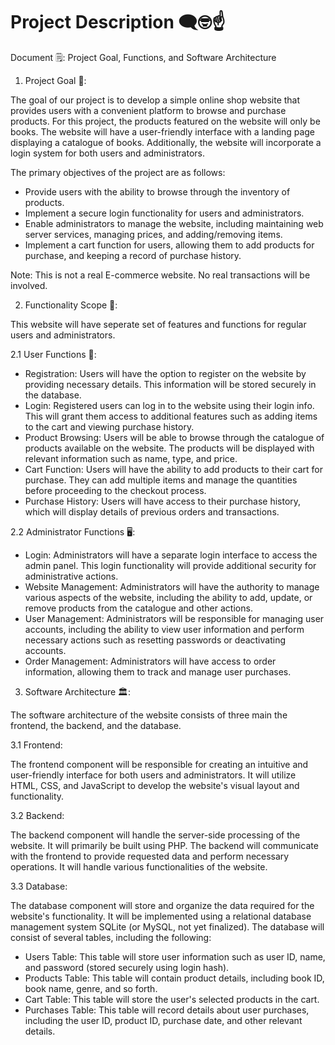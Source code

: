 # Project Description 🗨️🤓☝️ 

Document 🗒️: Project Goal, Functions, and Software Architecture


1. Project Goal 🏹:

The goal of our project is to develop a simple online shop website that provides users with a convenient platform to browse and purchase products. For this project, the products featured on the website will only be books. The website will have a user-friendly interface with a landing page displaying a catalogue of books. Additionally, the website will incorporate a login system for both users and administrators. 

The primary objectives of the project are as follows:
- Provide users with the ability to browse through the inventory of products.
- Implement a secure login functionality for users and administrators.
- Enable administrators to manage the website, including maintaining web server services, managing prices, and adding/removing items.
- Implement a cart function for users, allowing them to add products for purchase, and keeping a record of purchase history.

Note: This is not a real E-commerce website. No real transactions will be involved.


2. Functionality Scope 🔎:

This website will have seperate set of features and functions for regular users and administrators.

2.1 User Functions 👤:
- Registration: Users will have the option to register on the website by providing necessary details. This information will be stored securely in the database.
- Login: Registered users can log in to the website using their login info. This will grant them access to additional features such as adding items to the cart and viewing purchase history.
- Product Browsing: Users will be able to browse through the catalogue of products available on the website. The products will be displayed with relevant information such as name, type, and price.
- Cart Function: Users will have the ability to add products to their cart for purchase. They can add multiple items and manage the quantities before proceeding to the checkout process.
- Purchase History: Users will have access to their purchase history, which will display details of previous orders and transactions.

2.2 Administrator Functions 🖥️:
- Login: Administrators will have a separate login interface to access the admin panel. This login functionality will provide additional security for administrative actions.
- Website Management: Administrators will have the authority to manage various aspects of the website, including the ability to add, update, or remove products from the catalogue and other actions.
- User Management: Administrators will be responsible for managing user accounts, including the ability to view user information and perform necessary actions such as resetting passwords or deactivating accounts.
- Order Management: Administrators will have access to order information, allowing them to track and manage user purchases.


3. Software Architecture 🏛️:

The software architecture of the website consists of three main the frontend, the backend, and the database.

3.1 Frontend:

The frontend component will be responsible for creating an intuitive and user-friendly interface for both users and administrators. It will utilize HTML, CSS, and JavaScript to develop the website's visual layout and functionality. 

3.2 Backend:

The backend component will handle the server-side processing of the website. It will primarily be built using PHP. The backend will communicate with the frontend to provide requested data and perform necessary operations. It will handle various functionalities of the website.

3.3 Database:

The database component will store and organize the data required for the website's functionality. It will be implemented using a relational database management system SQLite (or MySQL, not yet finalized). The database will consist of several tables, including the following:

- Users Table: This table will store user information such as user ID, name, and password (stored securely using login hash).
- Products Table: This table will contain product details, including book ID, book name, genre, and so forth.
- Cart Table: This table will store the user's selected products in the cart.
- Purchases Table: This table will record details about user purchases, including the user ID, product ID, purchase date, and other relevant details.
